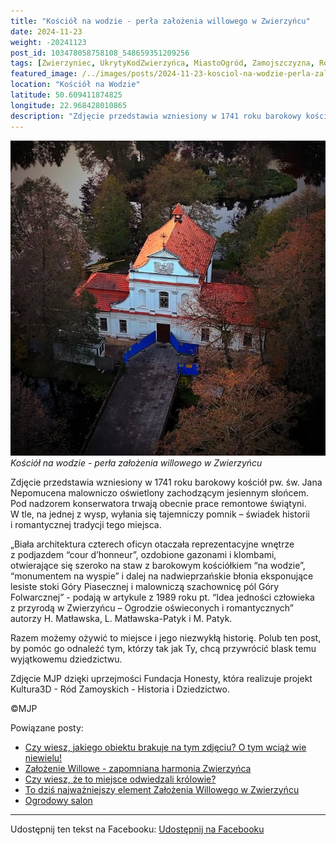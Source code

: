 ```yaml
---
title: "Kościół na wodzie - perła założenia willowego w Zwierzyńcu"
date: 2024-11-23
weight: -20241123
post_id: 103478058758108_548659351209256
tags: [Zwierzyniec, UkrytyKodZwierzyńca, MiastoOgród, Zamojszczyzna, Roztocze, Lubelskie, villarestituta, turystyka, dziedzictwo, zabytki, krajobrazy, TajemnicePrzeszłości, PodróżeWczasie, MagiczneMiejsce, KościółNaWodzie, RomantycznyZwierzyniec]
featured_image: /../images/posts/2024-11-23-kosciol-na-wodzie-perla-zalozenia-willowego.jpg
location: "Kościół na Wodzie"
latitude: 50.609411874825
longitude: 22.968428010865
description: "Zdjęcie przedstawia wzniesiony w 1741 roku barokowy kościół pw. św. Jana Nepomucena malowniczo oświetlony zachodzącym jesiennym słońcem. Pod nadzorem ..."
---
```


![Kościół na wodzie - perła założenia willowego w Zwierzyńcu](/images/posts/2024-11-23-kosciol-na-wodzie-perla-zalozenia-willowego.jpg)
*Kościół na wodzie - perła założenia willowego w Zwierzyńcu*

Zdjęcie przedstawia wzniesiony w 1741 roku barokowy kościół pw. św. Jana Nepomucena malowniczo oświetlony zachodzącym jesiennym słońcem. Pod nadzorem konserwatora trwają obecnie prace remontowe świątyni.
W tle, na jednej z wysp, wyłania się tajemniczy pomnik – świadek historii i romantycznej tradycji tego miejsca.

„Biała architektura czterech oficyn otaczała reprezentacyjne wnętrze z podjazdem “cour d’honneur”, ozdobione gazonami i klombami, otwierające się szeroko na staw z barokowym kościółkiem “na wodzie”, “monumentem na wyspie” i dalej na nadwieprzańskie błonia eksponujące lesiste stoki Góry Piasecznej i malowniczą szachownicę pól Góry Folwarcznej” - podają w artykule z 1989 roku pt. “Idea jedności człowieka z przyrodą w Zwierzyńcu – Ogrodzie oświeconych i romantycznych” autorzy H. Matławska, L. Matławska-Patyk i M. Patyk.

Razem możemy ożywić to miejsce i jego niezwykłą historię. Polub ten post, by pomóc go odnaleźć tym, którzy tak jak Ty, chcą przywrócić blask temu wyjątkowemu dziedzictwu.

Zdjęcie MJP dzięki uprzejmości Fundacja Honesty, która realizuje projekt Kultura3D - Ród Zamoyskich - Historia i Dziedzictwo.



©MJP

Powiązane posty:
- [Czy wiesz, jakiego obiektu brakuje na tym zdjęciu? O tym wciąż wie niewielu!](/posts/czy-wiesz-jakiego-obiektu-brakuje-na-tym-zdjeciu)
- [Założenie Willowe - zapomniana harmonia Zwierzyńca](/posts/zalozenie-willowe-zapomniana-harmonia-zwierzynca)
- [Czy wiesz, że to miejsce odwiedzali królowie?](/posts/czy-wiesz-ze-to-miejsce-odwiedzali-krolowie)
- [To dziś najważniejszy element Założenia Willowego w Zwierzyńcu](/posts/to-dzis-najwazniejszy-element-zalozenia-willowego)
- [Ogrodowy salon](/posts/ogrodowy-salon)


---

Udostępnij ten tekst na Facebooku:
[Udostępnij na Facebooku](https://www.facebook.com/sharer/sharer.php?u=https://stowarzyszeniewachniewskiej.pl/posts/kosciol-na-wodzie-perla-zalozenia-willowego)

<script type="application/ld+json">
{
  "@context": "https://schema.org",
  "@type": "BlogPosting",
  "headline": "Kościół na wodzie - perła założenia willowego w Zwierzyńcu",
  "datePublished": "2024-11-23",
  "dateModified": "2024-11-23",
  "author": {
    "@type": "Person",
    "name": "Michał Jan Patyk"
  },
  "publisher": {
    "@type": "Organization",
    "name": "Stowarzyszenie im. Aleksandry Wachniewskiej",
    "logo": {
      "@type": "ImageObject",
      "url": "https://stowarzyszeniewachniewskiej.pl/images/logo/logo.svg"
    }
  },
  "mainEntityOfPage": {
    "@type": "WebPage",
    "@id": "https://stowarzyszeniewachniewskiej.pl/posts/kosciol-na-wodzie-perla-zalozenia-willowego"
  },
  "image": {
    "@type": "ImageObject",
    "url": "https://stowarzyszeniewachniewskiej.pl//images/posts/2024-11-23-kosciol-na-wodzie-perla-zalozenia-willowego.jpg"
  },
  "articleSection": "Dziedzictwo Kulturowe i Zabytki",
  "keywords": "[Zwierzyniec, UkrytyKodZwierzyńca, MiastoOgród, Zamojszczyzna, Roztocze, Lubelskie, villarestituta, turystyka, dziedzictwo, zabytki, krajobrazy, TajemnicePrzeszłości, PodróżeWczasie, MagiczneMiejsce, KościółNaWodzie, RomantycznyZwierzyniec]",
  "wordCount": 160,
  "articleBody": "Zdjęcie przedstawia wzniesiony w 1741 roku barokowy kościół pw. św. Jana Nepomucena malowniczo oświetlony zachodzącym jesiennym słońcem. Pod nadzorem konserwatora trwają obecnie prace remontowe świątyni.\nW tle, na jednej z wysp, wyłania się tajemniczy pomnik – świadek historii i romantycznej tradycji tego miejsca.\n\n„Biała architektura czterech oficyn otaczała reprezentacyjne wnętrze z podjazdem “cour d’honneur”, ozdobione gazonami i klombami, otwierające się szeroko na staw z barokowym kościółkiem “na wodzie”, “monumentem na wyspie” i dalej na nadwieprzańskie błonia eksponujące lesiste stoki Góry Piasecznej i malowniczą szachownicę pól Góry Folwarcznej” - podają w artykule z 1989 roku pt. “Idea jedności człowieka z przyrodą w Zwierzyńcu – Ogrodzie oświeconych i romantycznych” autorzy H. Matławska, L. Matławska-Patyk i M. Patyk.\n\nRazem możemy ożywić to miejsce i jego niezwykłą historię. Polub ten post, by pomóc go odnaleźć tym, którzy tak jak Ty, chcą przywrócić blask temu wyjątkowemu dziedzictwu.\n\nZdjęcie MJP dzięki uprzejmości Fundacja Honesty, która realizuje projekt Kultura3D - Ród Zamoyskich - Historia i Dziedzictwo.\n\n\n\n©MJP",
  "description": "Zdjęcie przedstawia wzniesiony w 1741 roku barokowy kościół pw. św. Jana Nepomucena malowniczo oświetlony zachodzącym jesiennym słońcem. Pod nadzorem ...",
  "copyrightHolder": {
    "@type": "Person",
    "name": "Michał Jan Patyk"
  }
}
</script>
<script type="application/ld+json">
{
  "@context": "https://schema.org",
  "@type": "BreadcrumbList",
  "itemListElement": [
    {
      "@type": "ListItem",
      "position": 1,
      "name": "Home",
      "item": "https://stowarzyszeniewachniewskiej.pl"
    },
    {
      "@type": "ListItem",
      "position": 2,
      "name": "posts",
      "item": "https://stowarzyszeniewachniewskiej.pl/posts"
    },
    {
      "@type": "ListItem",
      "position": 3,
      "name": "Kościół na wodzie - perła założenia willowego w Zwierzyńcu",
      "item": "https://stowarzyszeniewachniewskiej.pl/posts/kosciol-na-wodzie-perla-zalozenia-willowego"
    }
  ]
}
</script>
